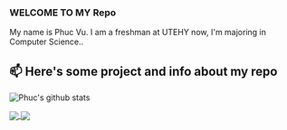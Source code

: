 ### WELCOME TO MY Repo
My name is Phuc Vu. I am a freshman at UTEHY now, 
I'm majoring in Computer Science..<br>
## 📫 Here's some project and info about my repo



![Phuc's github stats](https://github-readme-stats-git-masterrstaa-rickstaa.vercel.app/api?username=vuquangphucliar&show_icons=true&theme=tokyonight&hide=contribs,prs,issues)

<a href="https://github.com/vuquangphucliar/Dormitory-console-application-for-management/">
  <!-- Change the `github-readme-stats.anuraghazra1.vercel.app` to `github-readme-stats.vercel.app`  -->
  <img align="center" src="https://github-readme-stats.anuraghazra1.vercel.app/api/pin/?username=vuquangphucliar&repo=Dormitory-console-application-for-management&theme=omni" />
</a>    
<a href="https://github.com/vuquangphucliar/lovE_Commerce_Exchange/">
  <!-- Change the `github-readme-stats.anuraghazra1.vercel.app` to `github-readme-stats.vercel.app`  -->
  <img align="center" src="https://github-readme-stats.anuraghazra1.vercel.app/api/pin/?username=vuquangphucliar&repo=lovE_Commerce_Exchange&theme=omni" />
</a>    



